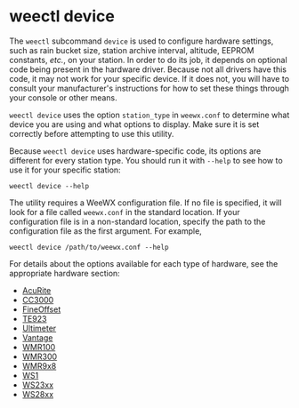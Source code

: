 # weectl device

The `weectl` subcommand `device` is used to configure hardware settings, such as
rain bucket size, station archive interval, altitude, EEPROM constants, *etc.*,
on your station. In order to do its job, it depends on optional code being
present in the hardware driver. Because not all drivers have this code, it may
not work for your specific device. If it does not, you will have to consult your
manufacturer's instructions for how to set these things through your console or
other means.

`weectl device` uses the option `station_type` in `weewx.conf` to determine what
device you are using and what options to display. Make sure it is set correctly
before attempting to use this utility.

Because `weectl device` uses hardware-specific code, its options are different
for every station type. You should run it with `--help` to see how to use it for
your specific station:

    weectl device --help

The utility requires a WeeWX configuration file. If no file is specified, it
will look for a file called `weewx.conf` in the standard location. If your
configuration file is in a non-standard location, specify the path to the
configuration file as the first argument. For example,

    weectl device /path/to/weewx.conf --help

For details about the options available for each type of hardware, see the
appropriate hardware section:

* [AcuRite](../../hardware/acurite)
* [CC3000](../../hardware/cc3000)
* [FineOffset](../../hardware/fousb)
* [TE923](../../hardware/te923)
* [Ultimeter](../../hardware/ultimeter)
* [Vantage](../../hardware/vantage)
* [WMR100](../../hardware/wmr100)
* [WMR300](../../hardware/wmr300)
* [WMR9x8](../../hardware/wmr9x8)
* [WS1](../../hardware/ws1)
* [WS23xx](../../hardware/ws23xx)
* [WS28xx](../../hardware/ws28xx)
